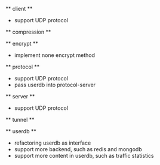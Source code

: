 ** client **
+ support UDP protocol

** compression **

** encrypt **
+ implement none encrypt method

** protocol **
+ support UDP protocol
+ pass userdb into protocol-server

** server **
+ support UDP protocol

** tunnel **

** userdb **
+ refactoring userdb as interface
+ support more backend, such as redis and mongodb
+ support more content in userdb, such as traffic statistics

